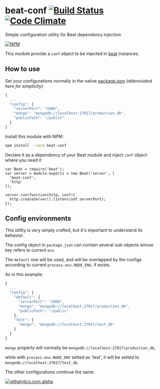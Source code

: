 # beat-conf [![Build Status](https://travis-ci.org/edinella/beat-conf.png?branch=master)](https://travis-ci.org/edinella/beat-conf) [![Code Climate](https://codeclimate.com/github/edinella/beat-conf.png)](https://codeclimate.com/github/edinella/beat-conf)
Simple configuration utility for Beat dependency injection

[![NPM](https://nodei.co/npm/beat-conf.png)](https://npmjs.org/package/beat-conf)

This module provide a `conf` object to be injected in [beat](https://npmjs.org/package/beat) instances.

## How to use

Set your configurations normally in the native [package.json](https://npmjs.org/doc/files/package.json.html) _(abbreviated here for simplicity)_
```js
{
  ...
  "config": {
    "serverPort": "3000",
    "mongo": "mongodb://localhost:27017/production_db",
    "publicPath": "/public"
  }
}
```

Install this module with NPM:

```sh
npm install --save beat-conf
```

Declare it as a dependency of your Beat module and inject `conf` object where you need it

```
var Beat = require('beat');
var server = module.exports = new Beat('server', [
  'beat-conf',
  'http'
]);

server.run(function(http, conf){
  http.createServer().listen(conf.serverPort);
});
```

## Config environments

This utility is very simply crafted, but it's important to understand its behavior.

The config object in `package.json` can contain several sub-objects whose key refers to current `env`.

The `default` one will be used, and will be overlapped by the configs according to current `process.env.NODE_ENV`, if exists.

As in this example:
```js
{
  ...
  "config": {
    "default": {
      "serverPort": "3000",
      "mongo": "mongodb://localhost:27017/production_db",
      "publicPath": "/public"
    },
    "test": {
      "mongo": "mongodb://localhost:27017/test_db"
    }
  }
}
```

`mongo` property will normally be `mongodb://localhost:27017/production_db`;

while with `process.env.NODE_ENV` setted as 'test', it will be setted to `mongodb://localhost:27017/test_db`.

The other configurations continue the same.

[![githalytics.com alpha](https://cruel-carlota.pagodabox.com/3c564cef8f3514f15ebd6c06666f4318 "githalytics.com")](http://githalytics.com/edinella/beat-conf)